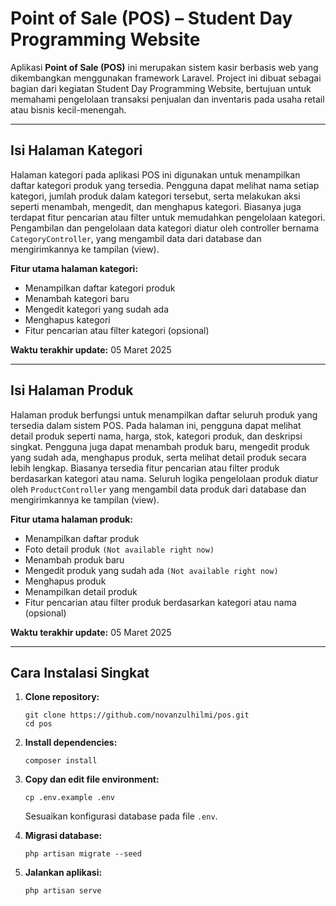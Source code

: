 # Point of Sale (POS) – Student Day Programming Website

Aplikasi **Point of Sale (POS)** ini merupakan sistem kasir berbasis web yang dikembangkan menggunakan framework Laravel. Project ini dibuat sebagai bagian dari kegiatan Student Day Programming Website, bertujuan untuk memahami pengelolaan transaksi penjualan dan inventaris pada usaha retail atau bisnis kecil-menengah.

---

## Isi Halaman Kategori

Halaman kategori pada aplikasi POS ini digunakan untuk menampilkan daftar kategori produk yang tersedia. Pengguna dapat melihat nama setiap kategori, jumlah produk dalam kategori tersebut, serta melakukan aksi seperti menambah, mengedit, dan menghapus kategori. Biasanya juga terdapat fitur pencarian atau filter untuk memudahkan pengelolaan kategori. Pengambilan dan pengelolaan data kategori diatur oleh controller bernama `CategoryController`, yang mengambil data dari database dan mengirimkannya ke tampilan (view).

**Fitur utama halaman kategori:**
- Menampilkan daftar kategori produk
- Menambah kategori baru
- Mengedit kategori yang sudah ada
- Menghapus kategori
- Fitur pencarian atau filter kategori (opsional) <br>

**Waktu terakhir update:** 05 Maret 2025


---

## Isi Halaman Produk

Halaman produk berfungsi untuk menampilkan daftar seluruh produk yang tersedia dalam sistem POS. Pada halaman ini, pengguna dapat melihat detail produk seperti nama, harga, stok, kategori produk, dan deskripsi singkat. Pengguna juga dapat menambah produk baru, mengedit produk yang sudah ada, menghapus produk, serta melihat detail produk secara lebih lengkap. Biasanya tersedia fitur pencarian atau filter produk berdasarkan kategori atau nama. Seluruh logika pengelolaan produk diatur oleh `ProductController` yang mengambil data produk dari database dan mengirimkannya ke tampilan (view).

**Fitur utama halaman produk:**
- Menampilkan daftar produk
- Foto detail produk `(Not available right now)`
- Menambah produk baru
- Mengedit produk yang sudah ada `(Not available right now)`
- Menghapus produk
- Menampilkan detail produk 
- Fitur pencarian atau filter produk berdasarkan kategori atau nama (opsional) <br>

**Waktu terakhir update:** 05 Maret 2025

---

## Cara Instalasi Singkat

1. **Clone repository:**
    ```
    git clone https://github.com/novanzulhilmi/pos.git
    cd pos
    ```

2. **Install dependencies:**
    ```
    composer install
    ```

3. **Copy dan edit file environment:**
    ```
    cp .env.example .env
    ```
    Sesuaikan konfigurasi database pada file `.env`.

4. **Migrasi database:**
    ```
    php artisan migrate --seed
    ```

5. **Jalankan aplikasi:**
    ```
    php artisan serve
    ```
